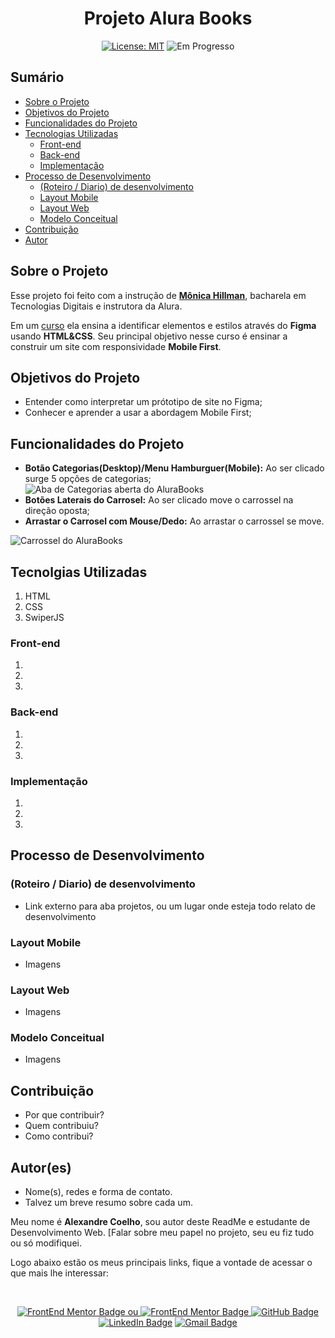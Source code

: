 <h1 align="center"> Projeto Alura Books </h1>

<p align="center">  </p>

<div align="center">

  <a href="https://github.com/coelhoalexandre/projeto-portfolio-alura/blob/main/LICENSE" target="_blank"><img src="https://img.shields.io/badge/License-MIT-yellow.svg" alt="License: MIT"></a> <img src="https://img.shields.io/badge/Em_Progresso-blue.svg" alt="Em Progresso">

</div>

## Sumário

- [Sobre o Projeto](#sobre-o-projeto)
- [Objetivos do Projeto](#objetivos-do-projeto)
- [Funcionalidades do Projeto](#funcionalidades-do-projeto)
- [Tecnologias Utilizadas](#tecnolgias-utilizadas)
  - [Front-end](#front-end)
  - [Back-end](#back-end)
  - [Implementação](#implementação)
- [Processo de Desenvolvimento](#processo-de-desenvolvimento)
  - [(Roteiro / Diario) de desenvolvimento](#roteiro--diario-de-desenvolvimento)
  - [Layout Mobile](#layout-mobile)
  - [Layout Web](#layout-web)
  - [Modelo Conceitual](#modelo-conceitual)
- [Contribuição](#contribuição)
- [Autor](#autores)

## Sobre o Projeto

Esse projeto foi feito com a instrução de [**Mônica Hillman**](https://github.com/MonicaHillman), bacharela em Tecnologias Digitais e instrutora da Alura.

Em um [curso](https://cursos.alura.com.br/course/html-css-responsividade-mobile-first) ela ensina a identificar elementos e estilos através do **Figma** usando **HTML&CSS**. Seu principal objetivo nesse curso é ensinar a construir um site com responsividade **Mobile First**.

## Objetivos do Projeto

- Entender como interpretar um prótotipo de site no Figma;
- Conhecer e aprender a usar a abordagem Mobile First;

## Funcionalidades do Projeto

- **Botão Categorias(Desktop)/Menu Hamburguer(Mobile):** Ao ser clicado surge 5 opções de categorias; <br><img src="https://github.com/coelhoalexandre/projetos-alura/blob/main/imagens/alurabook-categorias.png" alt="Aba de Categorias aberta do AluraBooks">
- **Botões Laterais do Carrosel:** Ao ser clicado move o carrossel na direção oposta;
- **Arrastar o Carrosel com Mouse/Dedo:** Ao arrastar o carrossel se move.
<img src="https://github.com/coelhoalexandre/projetos-alura/blob/main/imagens/alurabook-carrossel.png" alt="Carrossel do AluraBooks">
  
## Tecnolgias Utilizadas

1. HTML
2. CSS
3. SwiperJS
   
### Front-end

1. 
2.
3.

### Back-end

1.
2.
3.

### Implementação

1.
2.
3.

## Processo de Desenvolvimento 

### (Roteiro / Diario) de desenvolvimento

- Link externo para aba projetos, ou um lugar onde esteja todo relato de desenvolvimento

### Layout Mobile

- Imagens

### Layout Web

- Imagens

### Modelo Conceitual

- Imagens

## Contribuição

- Por que contribuir?
- Quem contribuiu?
- Como contribui?

## Autor(es)

- Nome(s), redes e forma de contato. 
- Talvez um breve resumo sobre cada um.

Meu nome é **Alexandre Coelho**, sou autor deste ReadMe e estudante de Desenvolvimento Web. [Falar sobre meu papel no projeto, seu eu fiz tudo ou só modifiquei.

Logo abaixo estão os meus principais links, fique a vontade de acessar o que mais lhe interessar:

<br>

<div align="center">

<a href = "https://www.frontendmentor.io/profile/coelhoalexandre" target="_blank"><img src="https://img.shields.io/badge/Frontend_Mentor-black?style=for-the-badge&logo=frontendmentor&logoColor=aqua" alt="FrontEnd Mentor Badge"> ou <a href = "https://www.frontendmentor.io/profile/coelhoalexandre" target="_blank"><img src="https://img.shields.io/badge/Frontend_Mentor-white?style=for-the-badge&logo=frontendmentor&logoColor=blue" alt="FrontEnd Mentor Badge">
<a href = "https://github.com/coelhoalexandre"><img src="https://img.shields.io/badge/GitHub-%23333?style=for-the-badge&logo=github&logoColor=white" alt="GitHub Badge"></a>
<a href="https://www.linkedin.com/in/-coelhoalexandre/" target="_blank"><img src="https://img.shields.io/badge/-LinkedIn-%230077B5?style=for-the-badge&logo=linkedin&logoColor=white" alt="LinkedIn Badge"></a>
<a href = "mailto:alexandrecoelhocontato@gmail.com" target="_blank"><img src="https://img.shields.io/badge/-Gmail-critical?style=for-the-badge&logo=gmail&logoColor=white" target="_blank" alt="Gmail Badge"></a>
